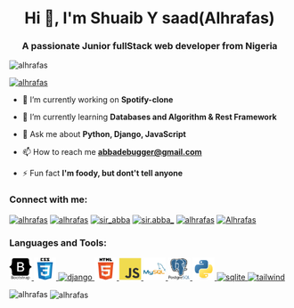 <h1 align="center">Hi 👋, I'm Shuaib Y saad(Alhrafas)</h1>
<h3 align="center">A passionate Junior fullStack web developer from Nigeria</h3>

<p align="left"> <img src="https://komarev.com/ghpvc/?username=alhrafas&label=Profile%20views&color=0e75b6&style=flat" alt="alhrafas" /> </p>

<p align="left"> <a href="https://github.com/ryo-ma/github-profile-trophy"><img src="https://github-profile-trophy.vercel.app/?username=alhrafas" alt="alhrafas" /></a> </p>

- 🔭 I’m currently working on **Spotify-clone**

- 🌱 I’m currently learning **Databases and Algorithm & Rest Framework**

- 💬 Ask me about **Python, Django, JavaScript**

- 📫 How to reach me **abbadebugger@gmail.com**

- ⚡ Fun fact **I'm foody, but dont't tell anyone**

<h3 align="left">Connect with me:</h3>
<p align="left">
<a href="https://twitter.com/alhrafas" target="blank"><img align="center" src="https://raw.githubusercontent.com/rahuldkjain/github-profile-readme-generator/master/src/images/icons/Social/twitter.svg" alt="alhrafas" height="30" width="40" /></a>
<a href="https://linkedin.com/in/alhrafas" target="blank"><img align="center" src="https://raw.githubusercontent.com/rahuldkjain/github-profile-readme-generator/master/src/images/icons/Social/linked-in-alt.svg" alt="alhrafas" height="30" width="40" /></a>
<a href="https://fb.com/sir_abba" target="blank"><img align="center" src="https://raw.githubusercontent.com/rahuldkjain/github-profile-readme-generator/master/src/images/icons/Social/facebook.svg" alt="sir_abba" height="30" width="40" /></a>
<a href="https://instagram.com/sir.abba_" target="blank"><img align="center" src="https://raw.githubusercontent.com/rahuldkjain/github-profile-readme-generator/master/src/images/icons/Social/instagram.svg" alt="sir.abba_" height="30" width="40" /></a>
<a href="https://www.leetcode.com/alhrafas" target="blank"><img align="center" src="https://raw.githubusercontent.com/rahuldkjain/github-profile-readme-generator/master/src/images/icons/Social/leet-code.svg" alt="alhrafas" height="30" width="40" /></a>
<a href="https://discord.gg/Alhrafas" target="blank"><img align="center" src="https://raw.githubusercontent.com/rahuldkjain/github-profile-readme-generator/master/src/images/icons/Social/discord.svg" alt="Alhrafas" height="30" width="40" /></a>
</p>

<h3 align="left">Languages and Tools:</h3>
<p align="left"> <a href="https://getbootstrap.com" target="_blank" rel="noreferrer"> <img src="https://raw.githubusercontent.com/devicons/devicon/master/icons/bootstrap/bootstrap-plain-wordmark.svg" alt="bootstrap" width="40" height="40"/> </a> <a href="https://www.w3schools.com/css/" target="_blank" rel="noreferrer"> <img src="https://raw.githubusercontent.com/devicons/devicon/master/icons/css3/css3-original-wordmark.svg" alt="css3" width="40" height="40"/> </a> <a href="https://www.djangoproject.com/" target="_blank" rel="noreferrer"> <img src="https://cdn.worldvectorlogo.com/logos/django.svg" alt="django" width="40" height="40"/> </a> <a href="https://www.w3.org/html/" target="_blank" rel="noreferrer"> <img src="https://raw.githubusercontent.com/devicons/devicon/master/icons/html5/html5-original-wordmark.svg" alt="html5" width="40" height="40"/> </a> <a href="https://developer.mozilla.org/en-US/docs/Web/JavaScript" target="_blank" rel="noreferrer"> <img src="https://raw.githubusercontent.com/devicons/devicon/master/icons/javascript/javascript-original.svg" alt="javascript" width="40" height="40"/> </a> <a href="https://www.mysql.com/" target="_blank" rel="noreferrer"> <img src="https://raw.githubusercontent.com/devicons/devicon/master/icons/mysql/mysql-original-wordmark.svg" alt="mysql" width="40" height="40"/> </a> <a href="https://www.postgresql.org" target="_blank" rel="noreferrer"> <img src="https://raw.githubusercontent.com/devicons/devicon/master/icons/postgresql/postgresql-original-wordmark.svg" alt="postgresql" width="40" height="40"/> </a> <a href="https://www.python.org" target="_blank" rel="noreferrer"> <img src="https://raw.githubusercontent.com/devicons/devicon/master/icons/python/python-original.svg" alt="python" width="40" height="40"/> </a> <a href="https://www.sqlite.org/" target="_blank" rel="noreferrer"> <img src="https://www.vectorlogo.zone/logos/sqlite/sqlite-icon.svg" alt="sqlite" width="40" height="40"/> </a> <a href="https://tailwindcss.com/" target="_blank" rel="noreferrer"> <img src="https://www.vectorlogo.zone/logos/tailwindcss/tailwindcss-icon.svg" alt="tailwind" width="40" height="40"/> </a> </p>

<p><img align="left" src="https://github-readme-stats.vercel.app/api/top-langs?username=alhrafas&show_icons=true&locale=en&layout=compact" alt="alhrafas" /></p>

<p>&nbsp;<img align="center" src="https://github-readme-stats.vercel.app/api?username=alhrafas&show_icons=true&locale=en" alt="alhrafas" /></p>
